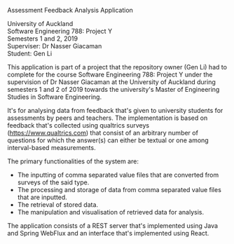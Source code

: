 Assessment Feedback Analysis Application

University of Auckland  
Software Engineering 788: Project Y  
Semesters 1 and 2, 2019  
Superviser: Dr Nasser Giacaman  
Student: Gen Li

This application is part of a project that the repository owner (Gen Li) had to complete for the course Software Engineering 788: Project Y under the supervision of Dr Nasser Giacaman at the University of Auckland during semesters 1 and 2 of 2019 towards the university's Master of Engineering Studies in Software Engineering.

It's for analysing data from feedback that's given to university students for assessments by peers and teachers. The implementation is based on feedback that's collected using qualtrics surveys (https://www.qualtrics.com) that consist of an arbitrary number of questions for which the answer(s) can either be textual or one among interval-based measurements.

The primary functionalities of the system are:
- The inputting of comma separated value files that are converted from surveys of the said type.
- The processing and storage of data from comma separated value files that are inputted.
- The retrieval of stored data.
- The manipulation and visualisation of retrieved data for analysis.

The application consists of a REST server that's implemented using Java and Spring WebFlux and an interface that's implemented using React.

